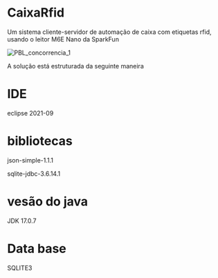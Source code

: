 # CaixaRfid
Um sistema cliente-servidor de automação de caixa com etiquetas rfid, usando o leitor M6E Nano da SparkFun

![PBL_concorrencia_1](https://github.com/absilva21/CaixaRfid/assets/83670712/ee752fd1-50ab-41a3-9bc8-812582bb9fca)

A solução está estruturada da seguinte maneira

# IDE
eclipse 2021-09
# bibliotecas 
json-simple-1.1.1

sqlite-jdbc-3.6.14.1
# vesão do java
JDK 17.0.7
# Data base 
SQLITE3

